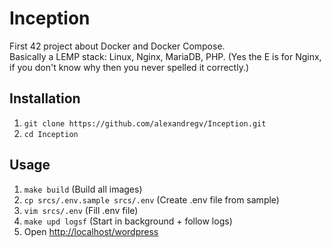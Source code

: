 # Inception

First 42 project about Docker and Docker Compose.  
Basically a LEMP stack: Linux, Nginx, MariaDB, PHP. (Yes the E is for Nginx, if you don't know why then you never spelled it correctly.)  

## Installation

1. `git clone https://github.com/alexandregv/Inception.git`
2. `cd Inception`

## Usage

1. `make build` (Build all images)
2. `cp srcs/.env.sample srcs/.env` (Create .env file from sample)
3. `vim srcs/.env` (Fill .env file)
4. `make upd logsf` (Start in background + follow logs)
5. Open [http://localhost/wordpress](http://localhost/wordpress)
